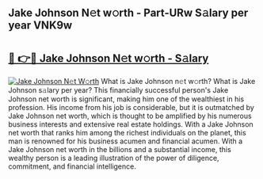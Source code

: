 ## Jake Johnson N𝚎t w𝚘rth - Part-URw S𝚊lary per year VNK9w

# <h2><a href="http://gc1wwz.nevu.top/?p=Jake+Johnson">🔗 👉🔴 Jake Johnson N𝚎t w𝚘rth - S𝚊lary</a></h2>

[![Jake Johnson N𝚎t W𝚘rth](https://i.imgur.com/Oavwk0R.jpeg)](http://gc1wwz.nevu.top/?p=Jake+Johnson)
What is Jake Johnson n𝚎t w𝚘rth? What is Jake Johnson s𝚊lary per year?
This financially successful person's Jake Johnson net worth is significant, making him one of the wealthiest in his profession. His income from his job is considerable, but it is outmatched by Jake Johnson net worth, which is thought to be amplified by his numerous business interests and extensive real estate holdings. With a Jake Johnson net worth that ranks him among the richest individuals on the planet, this man is renowned for his business acumen and financial acumen. With a Jake Johnson net worth in the billions and a substantial income, this wealthy person is a leading illustration of the power of diligence, commitment, and financial intelligence.
